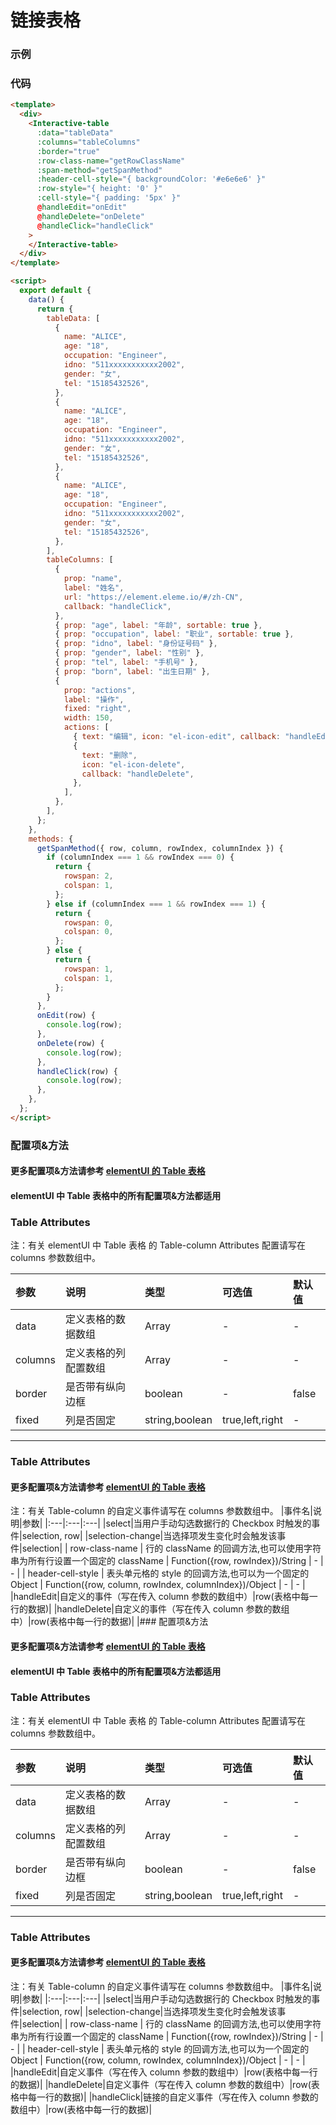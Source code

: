 # 链接表格

### 示例

<InteractiveTable :data="[{name:'ALICE',age:'18',occupation:'Engineer',idno: '511xxxxxxxxxxx2002',gender: '女',tel: '15185432526',born:'2000-10-10'},{name:'ALICE',age:'18',occupation:'Engineer',idno: '511xxxxxxxxxxx2002',gender: '女',tel: '15185432526',born:'2000-10-10'},{name:'ALICE',age:'18',occupation:'Engineer',idno: '511xxxxxxxxxxx2002',gender: '女',tel: '15185432526',born:'2000-10-10'}]" :columns="[{prop: 'name',label: '姓名',url:'https://element.eleme.io/#/zh-CN',callback:'handleClick'},{prop: 'age',label: '年龄',sortable:true},{prop:'occupation',label: '职业',sortable:true},{prop:'idno',label: '身份证号码'},{prop: 'gender',label: '性别'},{prop: 'tel',label: '手机号'},{prop: 'born',label: '出生日期'},{prop:'actions',label:'操作',fixed:'right',width:150,actions:[{text:'编辑',icon:'el-icon-edit',callback:'handleEdit'},{text:'删除',icon:'el-icon-delete',callback:'handleDelete'}]}]" :border="true" :header-cell-style="{ backgroundColor: '#e6e6e6' }" :span-method="getSpanMethod" >
</InteractiveTable>

### 代码

```html
<template>
  <div>
    <Interactive-table
      :data="tableData"
      :columns="tableColumns"
      :border="true"
      :row-class-name="getRowClassName"
      :span-method="getSpanMethod"
      :header-cell-style="{ backgroundColor: '#e6e6e6' }"
      :row-style="{ height: '0' }"
      :cell-style="{ padding: '5px' }"
      @handleEdit="onEdit"
      @handleDelete="onDelete"
      @handleClick="handleClick"
    >
    </Interactive-table>
  </div>
</template>

<script>
  export default {
    data() {
      return {
        tableData: [
          {
            name: "ALICE",
            age: "18",
            occupation: "Engineer",
            idno: "511xxxxxxxxxxx2002",
            gender: "女",
            tel: "15185432526",
          },
          {
            name: "ALICE",
            age: "18",
            occupation: "Engineer",
            idno: "511xxxxxxxxxxx2002",
            gender: "女",
            tel: "15185432526",
          },
          {
            name: "ALICE",
            age: "18",
            occupation: "Engineer",
            idno: "511xxxxxxxxxxx2002",
            gender: "女",
            tel: "15185432526",
          },
        ],
        tableColumns: [
          {
            prop: "name",
            label: "姓名",
            url: "https://element.eleme.io/#/zh-CN",
            callback: "handleClick",
          },
          { prop: "age", label: "年龄", sortable: true },
          { prop: "occupation", label: "职业", sortable: true },
          { prop: "idno", label: "身份证号码" },
          { prop: "gender", label: "性别" },
          { prop: "tel", label: "手机号" },
          { prop: "born", label: "出生日期" },
          {
            prop: "actions",
            label: "操作",
            fixed: "right",
            width: 150,
            actions: [
              { text: "编辑", icon: "el-icon-edit", callback: "handleEdit" },
              {
                text: "删除",
                icon: "el-icon-delete",
                callback: "handleDelete",
              },
            ],
          },
        ],
      };
    },
    methods: {
      getSpanMethod({ row, column, rowIndex, columnIndex }) {
        if (columnIndex === 1 && rowIndex === 0) {
          return {
            rowspan: 2,
            colspan: 1,
          };
        } else if (columnIndex === 1 && rowIndex === 1) {
          return {
            rowspan: 0,
            colspan: 0,
          };
        } else {
          return {
            rowspan: 1,
            colspan: 1,
          };
        }
      },
      onEdit(row) {
        console.log(row);
      },
      onDelete(row) {
        console.log(row);
      },
      handleClick(row) {
        console.log(row);
      },
    },
  };
</script>
```

### 配置项&方法

#### 更多配置项&方法请参考 [elementUI 的 Table 表格](https://element.eleme.io/#/zh-CN/component/table)

#### elementUI 中 Table 表格中的所有配置项&方法都适用

### Table Attributes

注：有关 elementUI 中 Table 表格 的 Table-column Attributes 配置请写在 columns 参数数组中。

| 参数    | 说明                 | 类型           | 可选值          | 默认值 |
| :------ | :------------------- | :------------- | :-------------- | :----- |
| data    | 定义表格的数据数组   | Array          | -               | -      |
| columns | 定义表格的列配置数组 | Array          | -               | -      |
| border  | 是否带有纵向边框     | boolean        | -               | false  |
| fixed   | 列是否固定           | string,boolean | true,left,right | -      |

---

### Table Attributes

#### 更多配置项&方法请参考 [elementUI 的 Table 表格](https://element.eleme.io/#/zh-CN/component/table)

注：有关 Table-column 的自定义事件请写在 columns 参数数组中。
|事件名|说明|参数|
|:---|:---|:---|
|select|当用户手动勾选数据行的 Checkbox 时触发的事件|selection, row|
|selection-change|当选择项发生变化时会触发该事件|selection|
| row-class-name | 行的 className 的回调方法,也可以使用字符串为所有行设置一个固定的 className | Function({row, rowIndex})/String | - | - |
| header-cell-style | 表头单元格的 style 的回调方法,也可以为一个固定的 Object | Function({row, column, rowIndex, columnIndex})/Object | - | - |
|handleEdit|自定义的事件（写在传入 column 参数的数组中）|row(表格中每一行的数据)|
|handleDelete|自定义的事件（写在传入 column 参数的数组中）|row(表格中每一行的数据)|
|### 配置项&方法

#### 更多配置项&方法请参考 [elementUI 的 Table 表格](https://element.eleme.io/#/zh-CN/component/table)

#### elementUI 中 Table 表格中的所有配置项&方法都适用

### Table Attributes

注：有关 elementUI 中 Table 表格 的 Table-column Attributes 配置请写在 columns 参数数组中。

| 参数    | 说明                 | 类型           | 可选值          | 默认值 |
| :------ | :------------------- | :------------- | :-------------- | :----- |
| data    | 定义表格的数据数组   | Array          | -               | -      |
| columns | 定义表格的列配置数组 | Array          | -               | -      |
| border  | 是否带有纵向边框     | boolean        | -               | false  |
| fixed   | 列是否固定           | string,boolean | true,left,right | -      |

---

### Table Attributes

#### 更多配置项&方法请参考 [elementUI 的 Table 表格](https://element.eleme.io/#/zh-CN/component/table)

注：有关 Table-column 的自定义事件请写在 columns 参数数组中。
|事件名|说明|参数|
|:---|:---|:---|
|select|当用户手动勾选数据行的 Checkbox 时触发的事件|selection, row|
|selection-change|当选择项发生变化时会触发该事件|selection|
| row-class-name | 行的 className 的回调方法,也可以使用字符串为所有行设置一个固定的 className | Function({row, rowIndex})/String | - | - |
| header-cell-style | 表头单元格的 style 的回调方法,也可以为一个固定的 Object | Function({row, column, rowIndex, columnIndex})/Object | - | - |
|handleEdit|自定义事件（写在传入 column 参数的数组中）|row(表格中每一行的数据)|
|handleDelete|自定义事件（写在传入 column 参数的数组中）|row(表格中每一行的数据)|
|handleClick|链接的自定义事件（写在传入 column 参数的数组中）|row(表格中每一行的数据)|
